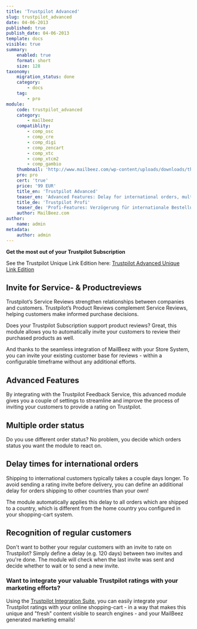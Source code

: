```yaml
---
title: 'Trustpilot Advanced'
slug: trustpilot_advanced
date: 04-06-2013
published: true
publish_date: 04-06-2013
template: docs
visible: true
summary:
    enabled: true
    format: short
    size: 128
taxonomy:
    migration_status: done
    category:
        - docs
    tag:
        - pro
module:
    code: trustpilot_advanced
    category:
        - mailbeez
    compatiblity:
        - comp_osc
        - comp_cre
        - comp_digi
        - comp_zencart
        - comp_xtc
        - comp_xtcm2        
        - comp_gambio
    thumbnail: 'http://www.mailbeez.com/wp-content/uploads/downloads/thumbnails/2013/06/top_64.png'
    pro: pro
    cert: 'true'
    price: '99 EUR'
    title_en: 'Trustpilot Advanced'
    teaser_en: 'Advanced Features: Delay for international orders, multiple Order status, recognition of regular customers'
    title_de: 'Trustpilot Profi'
    teaser_de: 'Profi-Features: Verzögerung für internationale Bestellungen, Stammkunden-Erkennung und mehr'
    author: MailBeez.com
author:
    name: admin
metadata:
    author: admin
---
```


**Get the most out of your Trustpilot Subscription**

See the Trustpilot Unique Link Edition here: [Trustpilot Advanced Unique Link Edition](/documentation/mailbeez/trustpilot_advanced_ul/)



## Invite for Service- & Productreviews

Trustpilot’s Service Reviews strengthen relationships between companies and customers. Trustpilot’s Product Reviews complement Service Reviews, helping customers make informed purchase decisions.

Does your Trustpilot Subscription support product reviews? Great, this module allows you to automatically invite your customers to review their purchased products as well.

And thanks to the seamless integration of MailBeez with your Store System, you can invite your existing customer base for reviews - within a configurable timeframe without any additional efforts.



## Advanced Features

By integrating with the Trustpilot Feedback Service, this advanced module gives you a couple of settings to streamline and improve the process of inviting your customers to provide a rating on Trustpilot.

## Multiple order status

Do you use different order status? No problem, you decide which orders status you want the module to react on.

## Delay times for international orders

Shipping to international customers typically takes a couple days longer. To avoid sending a rating invite before delivery, you can define an additional delay for orders shipping to other countries than your own!

The module automatically applies this delay to all orders which are shipped to a country, which is different from the home country you configured in your shopping-cart system.

## Recognition of regular customers

Don't want to bother your regular customers with an invite to rate on Trustpilot? Simply define a delay (e.g. 120 days) between two invites and you're done. The module will check when the last invite was sent and decide whether to wait or to send a new invite.

### Want to integrate your valuable Trustpilot ratings with your marketing efforts?

Using the [Trustpilot Integration Suite](/documentation/configbeez/config_trustpilot_rss_importer/), you can easily integrate your Trustpilot ratings with your online shopping-cart - in a way that makes this unique and "fresh" content visible to search engines - and your MailBeez generated marketing emails!
